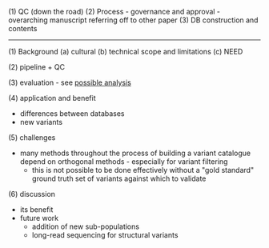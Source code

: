 
(1) QC (down the road)
(2) Process - governance and approval
	- overarching manuscript referring off to other paper
(3) DB construction and contents


----------------------------------------------------------------  

(1) Background 
	(a) cultural
	 (b) technical scope and limitations
	 (c) NEED
	 
(2) pipeline + QC

(3) evaluation 
	- see [possible analysis](obsidian://open?vault=SMP-Vault&file=Bioinformatics%2FSilent%20Genomes%2FPublication%2FPossible%20Analysis)

(4) application and benefit
- differences between databases
- new variants     

(5) challenges
- many methods throughout the process of building a variant catalogue depend on orthogonal methods  - especially for variant filtering
	- this is not possible to be done effectively without a "gold standard" ground truth set of variants against which to validate

(6) discussion
- its benefit
- future work
	- addition of new sub-populations 
	- long-read sequencing for structural variants